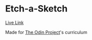 # Etch-a-Sketch

[Live Link](https://piotrnajda3000.github.io/etch-a-sketch/)

Made for [The Odin Project](https://www.theodinproject.com/lessons/foundations-etch-a-sketch)'s curriculum
